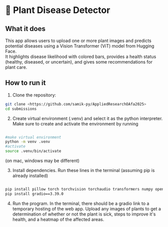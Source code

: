 # 🌱 Plant Disease Detector

## What it does
This app allows users to upload one or more plant images and predicts potential diseases using a Vision Transformer (ViT) model from Hugging Face.  
It highlights disease likelihood with colored bars, provides a health status (healthy, diseased, or uncertain), and gives some recommendations for plant care.

## How to run it
1. Clone the repository:

```bash
git clone <https://github.com/samik-py/AppliedResearchOAfa2025>
cd submissions
```

2. Create virtual environment (.venv) and select it as the python interpreter. Make sure to create and activate the environment by running

```bash

#make virtual environment
python -m venv .venv 
#activate
source .venv/bin/activate

```
(on mac, windows may be different)

3. Install dependencies. Run these lines in the terminal (assuming pip is already installed)

```bash

pip install pillow torch torchvision torchaudio transformers numpy opencv-python matplotlib
pip install gradio==3.39.0

```

4. Run the program. In the terminal, there should be a gradio link to a temporary hosting of the web app. Upload any images of plants to get 
a determination of whether or not the plant is sick, steps to improve it's health, and a heatmap of the affected areas.


